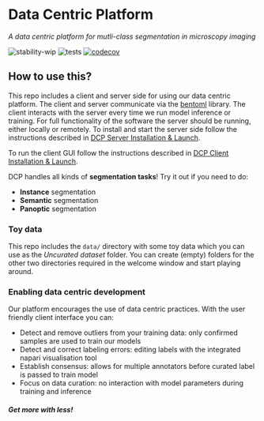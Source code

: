 # Data Centric Platform
*A data centric platform for mutli-class segmentation in microscopy imaging*

![stability-wip](https://img.shields.io/badge/stability-work_in_progress-lightgrey.svg)
![tests](https://github.com/HelmholtzAI-Consultants-Munich/data-centric-platform/actions/workflows/test.yml/badge.svg?event=push)
[![codecov](https://codecov.io/gh/HelmholtzAI-Consultants-Munich/data-centric-platform/branch/main/graph/badge.svg)](https://codecov.io/gh/HelmholtzAI-Consultants-Munich/data-centric-platform)



## How to use this?

This repo includes a client and server side for using our data centric platform. The client and server communicate via the [bentoml](https://www.bentoml.com/?gclid=Cj0KCQiApKagBhC1ARIsAFc7Mc6iqOLi2OcLtqMbGx1KrFjtLUEZ-bhnqlT2zWREE0x7JImhtNmKlFEaAvSSEALw_wcB) library. The client interacts with the server every time we run model inference or training. For full functionality of the software the server should be running, either locally or remotely. To install and start the server side follow the instructions described in [DCP Server Installation & Launch](https://github.com/HelmholtzAI-Consultants-Munich/data-centric-platform/blob/main/src/server/README.md#using-pypi).

To run the client GUI follow the instructions described in [DCP Client Installation & Launch](https://github.com/HelmholtzAI-Consultants-Munich/data-centric-platform/blob/main/src/client/README.md).

DCP handles all kinds of **segmentation tasks**! Try it out if you need to do:
* **Instance** segmentation
* **Semantic** segmentation
* **Panoptic** segmentation

### Toy data
This repo includes the ```data/``` directory with some toy data which you can use as the *Uncurated dataset* folder. You can create (empty) folders for the other two directories required in the welcome window and start playing around.

### Enabling data centric development
Our platform encourages the use of data centric practices. With the user friendly client interface you can:
- Detect and remove outliers from your training data: only confirmed samples are used to train our models
- Detect and correct labeling errors: editing labels with the integrated napari visualisation tool
- Establish consensus: allows for multiple annotators before curated label is passed to train model
- Focus on data curation: no interaction with model parameters during training and inference

#### *Get more with less!*
